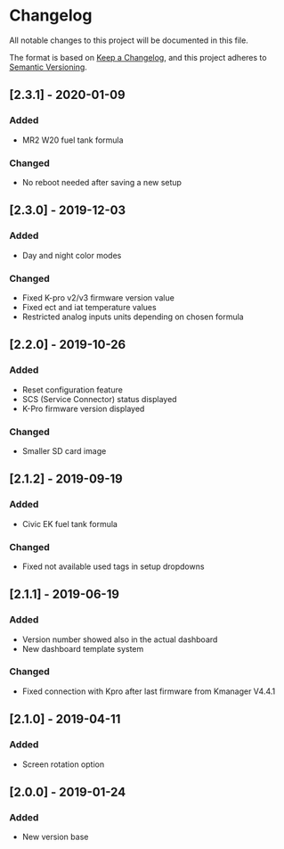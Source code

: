 # Changelog
All notable changes to this project will be documented in this file.

The format is based on [Keep a Changelog](https://keepachangelog.com/en/1.0.0/),
and this project adheres to [Semantic Versioning](https://semver.org/spec/v2.0.0.html).

## [2.3.1] - 2020-01-09
### Added
- MR2 W20 fuel tank formula

### Changed
- No reboot needed after saving a new setup

## [2.3.0] - 2019-12-03
### Added
- Day and night color modes

### Changed
- Fixed K-pro v2/v3 firmware version value
- Fixed ect and iat temperature values
- Restricted analog inputs units depending on chosen formula

## [2.2.0] - 2019-10-26
### Added
- Reset configuration feature
- SCS (Service Connector) status displayed
- K-Pro firmware version displayed 

### Changed
- Smaller SD card image

## [2.1.2] - 2019-09-19
### Added
- Civic EK fuel tank formula

### Changed
- Fixed not available used tags in setup dropdowns

## [2.1.1] - 2019-06-19
### Added
- Version number showed also in the actual dashboard
- New dashboard template system

### Changed
- Fixed connection with Kpro after last firmware from Kmanager V4.4.1

## [2.1.0] - 2019-04-11
### Added
- Screen rotation option

## [2.0.0] - 2019-01-24
### Added
- New version base 
